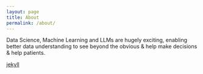 ```yaml
---
layout: page
title: About
permalink: /about/
---
```


Data Science, Machine Learning and LLMs are hugely exciting, enabling better data understanding to see beyond the obvious & help make decisions & help patients.


[jekyll](https://github.com/jekyll/jekyll)


[jekyll-organization]: https://github.com/jekyll
